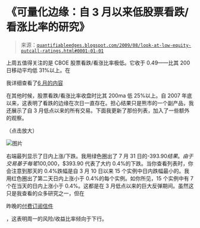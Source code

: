 <!--yml

分类：未分类

日期：2024-05-18 13:16:07

-->

# 《可量化边缘：自 3 月以来低股票看跌/看涨比率的研究》

> 来源：[`quantifiableedges.blogspot.com/2009/08/look-at-low-equity-putcall-ratings.html#0001-01-01`](http://quantifiableedges.blogspot.com/2009/08/look-at-low-equity-putcall-ratings.html#0001-01-01)

上周五值得关注的是 CBOE 股票看跌/看涨比率极低。它收于 0.49——比其 200 日移动平均低 31%以上。在

我详细查看了[6 月的内容](http://quantifiableedges.blogspot.com/2009/06/equity-putcall-ratio-suggests-down-day.html)

在其他时候，股票看跌/看涨比率收盘时比其 200ma 低 25%以上。自 2007 年底以来，这表明了看跌的边缘在次日一直存在。担心结果只是熊市的一个副产品，我还展示了自 3 月低点以来的所有交易。下面我更新了那份列表，加入了一些额外的观察。

（点击放大）

![图片](https://blogger.googleusercontent.com/img/b/R29vZ2xl/AVvXsEjVuOP01A0bPHrUvO7FAqo5AcNNN2sXswGXRrehwNx4oBNqmk7xW5RQJNy4sB0GEhZnY9NI7yULMp9nIsp3Oj6F_JGXthEmttWzs2haQ_hDHleVy5hxiS84xK3q_i4GM44RC72pqVdvlZoB/s1600-h/2009-8-10+png.png)

右端最列显示了日内上涨/下跌。我用绿色圈出了 7 月 31 日的-$393.90 结果。由于交易基于每笔$100,000，$393.90 代表了大约 0.4%的下跌。当你查看列表时，你会注意到那天的 0.4%跌幅是自 3 月 10 日以来 15 个实例中日内跌幅最小的。我用红色圈出了第二天日内上涨小于 0.4%的每个实例。如你所见，15 个实例中有 7 个在当天的日内上涨小于 0.4%。这都是在 3 月低点以来的巨大反弹期间。虽然这只是我查看的众多研究之一，但在

昨晚的[付费订阅信件](http://www.quantifiableedges.com/gold.html)

，这表明周一的风险/收益比率倾向于下行。
